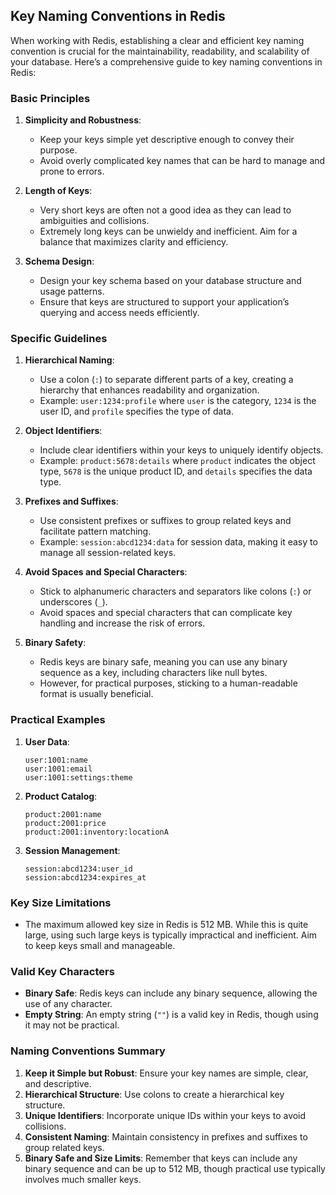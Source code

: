 ## Key Naming Conventions in Redis

When working with Redis, establishing a clear and efficient key naming convention is crucial for the maintainability, readability, and scalability of your database. Here’s a comprehensive guide to key naming conventions in Redis:

### Basic Principles

1. **Simplicity and Robustness**:
   - Keep your keys simple yet descriptive enough to convey their purpose.
   - Avoid overly complicated key names that can be hard to manage and prone to errors.

2. **Length of Keys**:
   - Very short keys are often not a good idea as they can lead to ambiguities and collisions.
   - Extremely long keys can be unwieldy and inefficient. Aim for a balance that maximizes clarity and efficiency.

3. **Schema Design**:
   - Design your key schema based on your database structure and usage patterns.
   - Ensure that keys are structured to support your application’s querying and access needs efficiently.

### Specific Guidelines

1. **Hierarchical Naming**:
   - Use a colon (`:`) to separate different parts of a key, creating a hierarchy that enhances readability and organization.
   - Example: `user:1234:profile` where `user` is the category, `1234` is the user ID, and `profile` specifies the type of data.

2. **Object Identifiers**:
   - Include clear identifiers within your keys to uniquely identify objects.
   - Example: `product:5678:details` where `product` indicates the object type, `5678` is the unique product ID, and `details` specifies the data type.

3. **Prefixes and Suffixes**:
   - Use consistent prefixes or suffixes to group related keys and facilitate pattern matching.
   - Example: `session:abcd1234:data` for session data, making it easy to manage all session-related keys.

4. **Avoid Spaces and Special Characters**:
   - Stick to alphanumeric characters and separators like colons (`:`) or underscores (`_`).
   - Avoid spaces and special characters that can complicate key handling and increase the risk of errors.

5. **Binary Safety**:
   - Redis keys are binary safe, meaning you can use any binary sequence as a key, including characters like null bytes.
   - However, for practical purposes, sticking to a human-readable format is usually beneficial.

### Practical Examples

1. **User Data**:
   ```plaintext
   user:1001:name
   user:1001:email
   user:1001:settings:theme
   ```

2. **Product Catalog**:
   ```plaintext
   product:2001:name
   product:2001:price
   product:2001:inventory:locationA
   ```

3. **Session Management**:
   ```plaintext
   session:abcd1234:user_id
   session:abcd1234:expires_at
   ```

### Key Size Limitations

- The maximum allowed key size in Redis is 512 MB. While this is quite large, using such large keys is typically impractical and inefficient. Aim to keep keys small and manageable.

### Valid Key Characters

- **Binary Safe**: Redis keys can include any binary sequence, allowing the use of any character.
- **Empty String**: An empty string (`""`) is a valid key in Redis, though using it may not be practical.

### Naming Conventions Summary

1. **Keep it Simple but Robust**: Ensure your key names are simple, clear, and descriptive.
2. **Hierarchical Structure**: Use colons to create a hierarchical key structure.
3. **Unique Identifiers**: Incorporate unique IDs within your keys to avoid collisions.
4. **Consistent Naming**: Maintain consistency in prefixes and suffixes to group related keys.
5. **Binary Safe and Size Limits**: Remember that keys can include any binary sequence and can be up to 512 MB, though practical use typically involves much smaller keys.